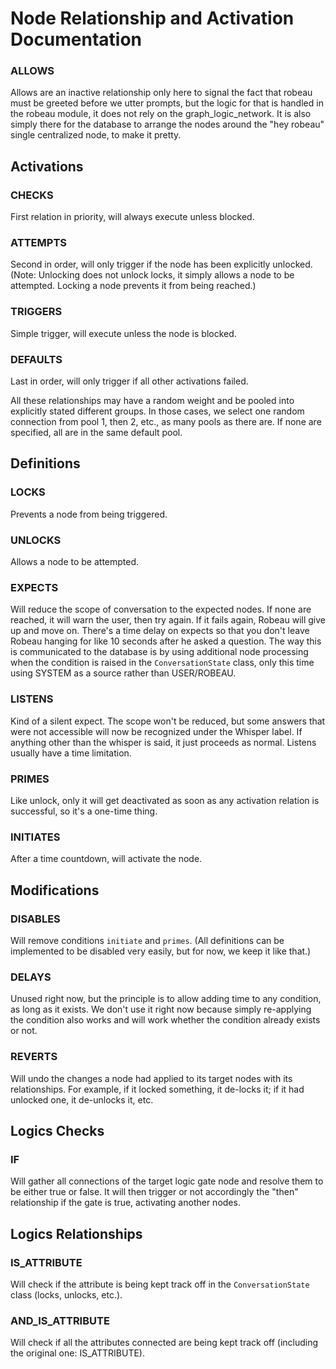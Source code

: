 
# Node Relationship and Activation Documentation

### ALLOWS
Allows are an inactive relationship only here to signal the fact that robeau must be greeted before we utter prompts, but the logic for that is handled in the robeau module, it does not rely on the graph_logic_network. It is also simply there for the database to arrange the nodes around the "hey robeau" single centralized node, to make it pretty.

## Activations

### CHECKS
First relation in priority, will always execute unless blocked.

### ATTEMPTS
Second in order, will only trigger if the node has been explicitly unlocked. (Note: Unlocking does not unlock locks, it simply allows a node to be attempted. Locking a node prevents it from being reached.)

### TRIGGERS
Simple trigger, will execute unless the node is blocked.

### DEFAULTS
Last in order, will only trigger if all other activations failed.

All these relationships may have a random weight and be pooled into explicitly stated different groups. In those cases, we select one random connection from pool 1, then 2, etc., as many pools as there are. If none are specified, all are in the same default pool.

## Definitions

### LOCKS
Prevents a node from being triggered.

### UNLOCKS
Allows a node to be attempted.

### EXPECTS
Will reduce the scope of conversation to the expected nodes. If none are reached, it will warn the user, then try again. If it fails again, Robeau will give up and move on. There's a time delay on expects so that you don't leave Robeau hanging for like 10 seconds after he asked a question. The way this is communicated to the database is by using additional node processing when the condition is raised in the `ConversationState` class, only this time using SYSTEM as a source rather than USER/ROBEAU.

### LISTENS
Kind of a silent expect. The scope won't be reduced, but some answers that were not accessible will now be recognized under the Whisper label. If anything other than the whisper is said, it just proceeds as normal. Listens usually have a time limitation.

### PRIMES
Like unlock, only it will get deactivated as soon as any activation relation is successful, so it's a one-time thing.

### INITIATES
After a time countdown, will activate the node.

## Modifications

### DISABLES
Will remove conditions `initiate` and `primes`. (All definitions can be implemented to be disabled very easily, but for now, we keep it like that.)

### DELAYS
Unused right now, but the principle is to allow adding time to any condition, as long as it exists. We don't use it right now because simply re-applying the condition also works and will work whether the condition already exists or not.

### REVERTS
Will undo the changes a node had applied to its target nodes with its relationships. For example, if it locked something, it de-locks it; if it had unlocked one, it de-unlocks it, etc.

## Logics Checks

### IF
Will gather all connections of the target logic gate node and resolve them to be either true or false. It will then trigger or not accordingly the "then" relationship if the gate is true, activating another nodes.

## Logics Relationships

### IS_ATTRIBUTE
Will check if the attribute is being kept track off in the `ConversationState` class (locks, unlocks, etc.).

### AND_IS_ATTRIBUTE
Will check if all the attributes connected are being kept track off (including the original one: IS_ATTRIBUTE).